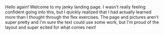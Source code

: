 Hello again! Welcome to my janky landing page. I wasn't really feeling confident going into this, but I quickly realized that I had actually learned more than I thought through the flex exercises. The page and pictures aren't super pretty and I'm sure the text could use some work, but I'm proud of the layout and super ecited for what comes next!